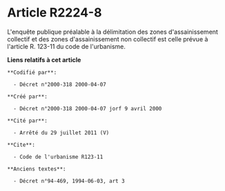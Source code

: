 # Article R2224-8

L'enquête publique préalable à la délimitation des zones d'assainissement collectif et des zones d'assainissement non
collectif est celle prévue à l'article R. 123-11 du code de l'urbanisme.

**Liens relatifs à cet article**

	**Codifié par**:

	  - Décret n°2000-318 2000-04-07

	**Créé par**:

	  - Décret n°2000-318 2000-04-07 jorf 9 avril 2000

	**Cité par**:

	  - Arrêté du 29 juillet 2011 (V)

	**Cite**:

	  - Code de l'urbanisme R123-11

	**Anciens textes**:

	  - Décret n°94-469, 1994-06-03, art 3
